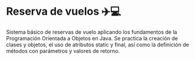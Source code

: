 # Reserva de vuelos ✈️💻
Sistema básico de reservas de vuelo aplicando los fundamentos de la Programación Orientada a Objetos en Java. Se practica la creación de clases y objetos, el uso de atributos static y final, así como la definición de métodos con parámetros y valores de retorno.
